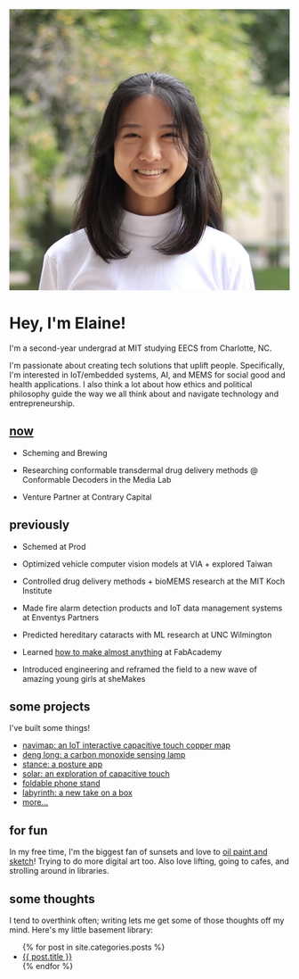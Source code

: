<!-- ---
#
# By default, content added below the "---" mark will appear in the home page
# between the top bar and the list of recent posts.
# To change the home page layout, edit the _layouts/home.html file.
# See: https://jekyllrb.com/docs/themes/#overriding-theme-defaults
#
layout: home
--- -->


<head>
  <link rel="stylesheet" href="../css/home.css">
</head>
<body>
  <div class="home-page" style="width:100%; margin:0 auto;">
    <div class="image-cropper">
      <img src="/assets/pics/headshot.jpg" alt="me" class="profile-pic">
    </div>
    <div class="title">
      <h1>Hey, I'm Elaine!</h1>
    </div>
      <p>I'm a second-year undergrad at MIT studying EECS from Charlotte, NC.</p>
      <p>I'm passionate about creating tech solutions that uplift people. Specifically, I'm interested in  IoT/embedded systems, AI, and MEMS for social good and health applications. I also think a lot about how ethics and political philosophy guide the way we all think about and navigate technology and entrepreneurship. </p>
    <h2><a href="assets/Elaine_Liu_Resume.pdf">now</a></h2>
        <ul>
        <li><p>Scheming and Brewing</p></li>
        <li><p>Researching conformable transdermal drug delivery methods @ Conformable Decoders in the Media Lab</p></li>
        <li><p>Venture Partner at Contrary Capital</p></li>
        </ul>
    <h2>previously</h2>
        <ul>
        <li><p>Schemed at Prod</p></li>
        <li><p>Optimized vehicle computer vision models at VIA + explored Taiwan</p></li>
        <li><p>Controlled drug delivery methods + bioMEMS research at the MIT Koch Institute</p></li>
        <li><p>Made fire alarm detection products and IoT data management systems at Enventys Partners</p></li>
        <li><p>Predicted hereditary cataracts with ML research at UNC Wilmington</p></li>
        <li><p>Learned <a href="https://fabacademy.org/2020/labs/charlotte/students/elaine-liu/">how to make almost anything</a> at FabAcademy</p></li>
        <li><p>Introduced engineering and reframed the field to a new wave of amazing young girls at sheMakes</p></li>
        </ul>
    <h2>some projects</h2>
        <p>I've built some things!</p>
        <ul>
          <li><a href = "https://elainexliu.github.io/projects/2020/07/20/navimap.html">navimap: an IoT interactive capacitive touch copper map</a></li>
          <li><a href = "https://elainexliu.github.io/projects/2022/04/15/deng-long.html">deng long: a carbon monoxide sensing lamp</a></li>
          <li><a href = "https://elainexliu.github.io/projects/2021/02/22/stance.html">stance: a posture app</a></li>
          <li><a href = "https://elainexliu.github.io/projects/2020/05/10/solar.html">solar: an exploration of capacitive touch</a></li>
          <li><a href = "https://elainexliu.github.io/projects/2019/11/15/foldable-phone-stand.html">foldable phone stand</a></li>
          <li><a href = "https://elainexliu.github.io/projects/2019/10/28/labyrinth-box.html">labyrinth: a new take on a box</a></li>
          <li><a href = "https://elainexliu.github.io/projects.html">more...</a></li>
        </ul> 
    <h2>for fun</h2>
        <p>In my free time, I'm the biggest fan of sunsets and love to <a href= "https://www.instagram.com/elaineliuart/">oil paint and sketch</a>! Trying to do more digital art too. Also love lifting, going to cafes, and strolling around in libraries.</p>
    <h2>some thoughts</h2>
        <p>I tend to overthink often; writing lets me get some of those thoughts off my mind. Here's my little basement library:</p>
        <ul>
          {% for post in site.categories.posts %}
            <li><a href="{{ post.url }}">{{ post.title }}</a></li>
          {% endfor %}
        </ul>
  </div>
</body>
